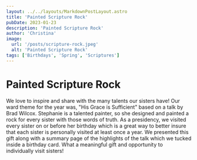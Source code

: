 ```yaml
---
layout: ../../layouts/MarkdownPostLayout.astro
title: 'Painted Scripture Rock'
pubDate: 2023-01-23
description: 'Painted Scripture Rock'
author: 'Christina'
image:
  url: '/posts/scripture-rock.jpeg'
  alt: 'Painted Scripture Rock'
tags: ['Birthdays', 'Spring', 'Scriptures']
---
```


# Painted Scripture Rock

We love to inspire and share with the many talents our sisters have! Our ward theme for the year was, "His Grace is Sufficient" based on a talk by Brad Wilcox. Stephanie is a talented painter, so she designed and painted a rock for every sister with those words of truth. As a presidency, we visited every sister on or before her birthday which is a great way to better insure that each sister is personally visited at least once a year. We presented this gift along with a summary page of the highlights of the talk which we tucked inside a birthday card. What a meaningful gift and opportunity to individually visit sisters!

